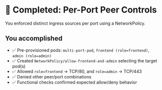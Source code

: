 # 🎉 Completed: Per-Port Peer Controls

You enforced distinct ingress sources per port using a NetworkPolicy.

## You accomplished
- ✅ Pre-provisioned pods: `multi-port-pod`, `frontend (role=frontend)`, `admin (role=admin)`
- ✅ Created `NetworkPolicy/allow-frontend-and-admin` selecting the target pod(s)
- ✅ Allowed `role=frontend` → TCP/80, and `role=admin` → TCP/443
- ✅ Denied other peer/port combinations
- ✅ Functional checks confirmed expected allow/deny behavior
